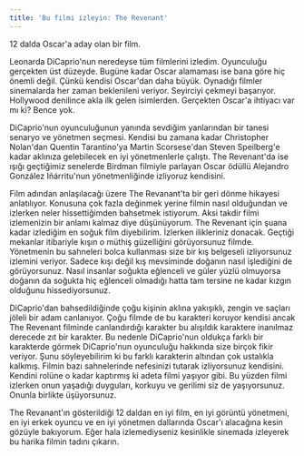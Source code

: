 ```yaml
---
title: 'Bu filmi izleyin: The Revenant'
---
```


12 dalda Oscar'a aday olan bir film.

Leonarda DiCaprio'nun neredeyse tüm filmlerini izledim. Oyunculuğu gerçekten üst düzeyde. Bugüne kadar Oscar alamaması ise bana göre hiç önemli değil. Çünkü kendisi Oscar'dan daha büyük. Oynadığı filmler sinemalarda her zaman beklenileni veriyor. Seyirciyi çekmeyi başarıyor. Hollywood denilince akla ilk gelen isimlerden. Gerçekten Oscar'a ihtiyacı var mı ki? Bence yok.

DiCaprio'nun oyunculuğunun yanında sevdiğim yanlarından bir tanesi senaryo ve yönetmen seçmesi. Kendisi bu zamana kadar Christopher Nolan'dan Quentin Tarantino'ya Martin Scorsese'dan Steven Speilberg'e kadar aklınıza gelebilecek en iyi yönetmenlerle çalıştı. The Revenant'da ise ışığı geçtiğimiz senelerde Birdman filmiyle parlayan Oscar ödüllü Alejandro González Iñárritu'nun yönetmenliğinde izliyoruz kendisini.

Film adından anlaşılacağı üzere The Revanant'ta bir geri dönme hikayesi anlatılıyor. Konusuna çok fazla değinmek yerine filmin nasıl olduğundan ve izlerken neler hissettiğimden bahsetmek istiyorum. Aksi takdir filmi izlemenizin bir anlamı kalmaz diye düşünüyorum. The Revenant için şuana kadar izlediğim en soğuk film diyebilirim. İzlerken ilikleriniz donacak. Geçtiği mekanlar itibariyle kışın o müthiş güzelliğini görüyorsunuz filmde. Yönetmenin bu sahneleri bolca kullanması size bir kış belgeseli izliyorsunuz izlemini veriyor. Sadece kışı değil kış mevsiminde doğanın nasıl işlediğini de görüyorsunuz. Nasıl insanlar soğukta eğlenceli ve güler yüzlü olmuyorsa doğanın da soğukta hiç eğlenceli olmadığı hatta tam tersine ne kadar kızgın olduğunu hissediyorsunuz.

DiCaprio'dan bahsedildiğinde çoğu kişinin aklına yakışıklı, zengin ve saçları jöleli bir adam canlanıyor. Çoğu filmde de bu karakteri koruyor kendisi ancak The Revenant filminde canlandırdığı karakter bu alışıldık karaktere inanılmaz derecede zıt bir karakter. Bu nedenle DiCaprio'nun oldukça farklı bir karakterde görmek DiCaprio'nun oyunculuğu hakkında size birçok fikir veriyor. Şunu söyleyebilirim ki bu farklı karakterin altından çok ustalıkla kalkmış. Filmin bazı sahnelerinde nefesinizi tutarak izliyorsunuz kendisini. Kendini rolüne o kadar kaptırmış ki adeta filmi yaşıyor gibi. Bu yüzden filmi izlerken onun yaşadığı duyguları, korkuyu ve gerilimi siz de yaşıyorsunuz. Onunla birlikte üşüyorsunuz.

The Revanant'ın gösterildiği 12 daldan en iyi film, en iyi görüntü yönetmeni, en iyi erkek oyuncu ve en iyi yönetmen dallarında Oscar'ı alacağına kesin gözüyle bakıyorum. Eğer hala izlemediyseniz kesinlikle sinemada izleyerek bu harika filmin tadını çıkarın.
